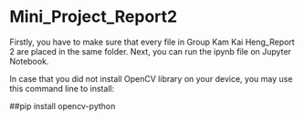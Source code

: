 # Mini_Project_Report2

Firstly, you have to make sure that every file in Group Kam Kai Heng_Report 2 are placed in the same folder.
Next, you can run the ipynb file on Jupyter Notebook.

In case that you did not install OpenCV library on your device, you may use this command line to install:

##pip install opencv-python
